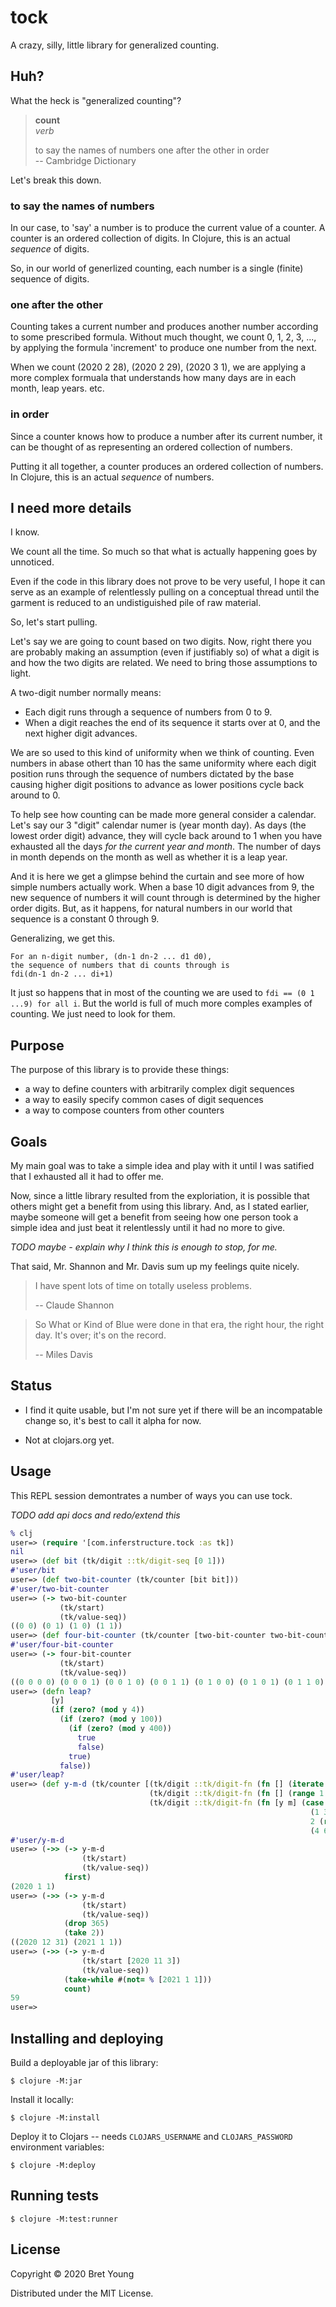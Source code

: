 # tock

A crazy, silly, little library for generalized counting.

## Huh?

What the heck is "generalized counting"?

> __count__
> <br>
> _verb_
> 
> to say the names of numbers one after the other in order
> <br>
> -- Cambridge Dictionary

Let's break this down.

### to say the names of numbers
In our case, to 'say' a number is to produce the current value of a counter.
A counter is an ordered collection of digits.
In Clojure, this is an actual _sequence_ of digits.

So, in our world of generlized counting, each number is a single (finite) sequence of digits.

### one after the other
Counting takes a current number and produces another number according to
some prescribed formula.
Without much thought, we count 0, 1, 2, 3, ..., by applying the formula 'increment' 
to produce one number from the next. 

When we count (2020 2 28), (2020 2 29), (2020 3 1), we are applying a more complex
formuala that understands how many days are in each month, leap years. etc.

### in order
Since a counter knows how to produce a number after its current number, 
it can be thought of as representing an ordered collection of numbers.

Putting it all together, a counter produces an ordered collection of numbers.
In Clojure, this is an actual _sequence_ of numbers.

## I need more details

I know.

We count all the time. So much so that what is actually happening goes by unnoticed.

Even if the code in this library does not prove to be very useful, I hope it can
serve as an example of relentlessly pulling on a conceptual thread until the
garment is reduced to an undistiguished pile of raw material.

So, let's start pulling.

Let's say we are going to count based on two digits. Now, right there you
are probably making an assumption (even if justifiably so) of what a digit
is and how the two digits are related. We need to bring those assumptions
to light.

A two-digit number normally means:
- Each digit runs through a sequence of numbers from 0 to 9.
- When a digit reaches the end of its sequence it starts over at 0, 
  and the next higher digit advances.

We are so used to this kind of uniformity when we think of counting.
Even numbers in abase othert than 10 has the same uniformity where
each digit position runs through the sequence of numbers dictated by
the base causing higher digit positions to advance as lower positions
cycle back around to 0.

To help see how counting can be made more general consider a calendar.
Let's say our 3 "digit" calendar numer is (year month day). As days
(the lowest order digit) advance, they will cycle back around to 1
when you have exhausted all the days _for the current year and month_.
The number of days in month depends on the month as well as whether
it is a leap year.

And it is here we get a glimpse behind the curtain and see more of how
simple numbers actually work. When a base 10 digit advances from 9, the
new sequence of numbers it will count through is determined by the
higher order digits. But, as it happens, for natural numbers in our world
that sequence is a constant 0 through 9.

Generalizing, we get this.
```
For an n-digit number, (dn-1 dn-2 ... d1 d0),
the sequence of numbers that di counts through is 
fdi(dn-1 dn-2 ... di+1)
```

It just so happens that in most of the counting we are used to
`fdi == (0 1 ...9) for all i`. But the world is full of much more
comples examples of counting. We just need to look for them.

## Purpose

The purpose of this library is to provide these things:
- a way to define counters with arbitrarily complex digit sequences
- a way to easily specify common cases of digit sequences
- a way to compose counters from other counters

## Goals

My main goal was to take a simple idea and play with it until I was satified
that I exhausted all it had to offer me.

Now, since a little library resulted from the exploriation, it is possible 
that others  might get a benefit from using this library.
And, as I stated earlier, maybe someone will get a benefit from seeing how one
person took a simple idea and just beat it relentlessly until it had no more
to give.

_TODO maybe - explain why I think this is enough to stop, for me._

That said, Mr. Shannon and Mr. Davis sum up my feelings quite nicely.

> I have spent lots of time on totally useless problems.
>
>  -- Claude Shannon

> So What or Kind of Blue were done in that era, the right hour, the right day. It's over; it's on the record.
>
>  -- Miles Davis


## Status

- I find it quite usable, but I'm not sure yet if there will be an incompatable
change so, it's best to call it alpha for now.

- Not at clojars.org yet.

## Usage

This REPL session demontrates a number of ways you can use tock.

_TODO add api docs and redo/extend this_
```clojure
% clj
user=> (require '[com.inferstructure.tock :as tk])
nil
user=> (def bit (tk/digit ::tk/digit-seq [0 1]))
#'user/bit
user=> (def two-bit-counter (tk/counter [bit bit]))
#'user/two-bit-counter
user=> (-> two-bit-counter
           (tk/start)
           (tk/value-seq))
((0 0) (0 1) (1 0) (1 1))
user=> (def four-bit-counter (tk/counter [two-bit-counter two-bit-counter]))
#'user/four-bit-counter
user=> (-> four-bit-counter
           (tk/start)
           (tk/value-seq))
((0 0 0 0) (0 0 0 1) (0 0 1 0) (0 0 1 1) (0 1 0 0) (0 1 0 1) (0 1 1 0) (0 1 1 1) (1 0 0 0) (1 0 0 1) (1 0 1 0) (1 0 1 1) (1 1 0 0) (1 1 0 1) (1 1 1 0) (1 1 1 1))
user=> (defn leap?
         [y]
         (if (zero? (mod y 4))
           (if (zero? (mod y 100))
             (if (zero? (mod y 400))
               true
               false)
             true)
           false))
#'user/leap?
user=> (def y-m-d (tk/counter [(tk/digit ::tk/digit-fn (fn [] (iterate inc 2020)))
                               (tk/digit ::tk/digit-fn (fn [] (range 1 13)))
                               (tk/digit ::tk/digit-fn (fn [y m] (case m
                                                                   (1 3 5 7 8 10 12) (range 1 32)
                                                                   2 (range 1 (if (leap? y) 30 29))
                                                                   (4 6 9 11) (range 1 31))))]))
#'user/y-m-d
user=> (->> (-> y-m-d
                (tk/start)
                (tk/value-seq))
            first)
(2020 1 1)
user=> (->> (-> y-m-d
                (tk/start)
                (tk/value-seq))
            (drop 365)
            (take 2))
((2020 12 31) (2021 1 1))
user=> (->> (-> y-m-d
                (tk/start [2020 11 3])
                (tk/value-seq))
            (take-while #(not= % [2021 1 1]))
            count)
59
user=>
```

## Installing and deploying

Build a deployable jar of this library:

    $ clojure -M:jar

Install it locally:

    $ clojure -M:install

Deploy it to Clojars -- needs `CLOJARS_USERNAME` and `CLOJARS_PASSWORD` environment variables:

    $ clojure -M:deploy

## Running tests

    $ clojure -M:test:runner

## License

Copyright © 2020 Bret Young

Distributed under the MIT License.